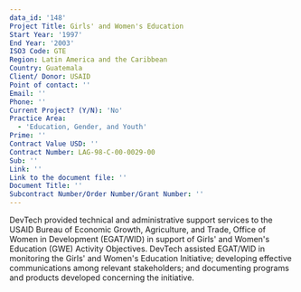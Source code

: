 ```yaml
---
data_id: '148'
Project Title: Girls' and Women's Education
Start Year: '1997'
End Year: '2003'
ISO3 Code: GTE
Region: Latin America and the Caribbean
Country: Guatemala
Client/ Donor: USAID
Point of contact: ''
Email: ''
Phone: ''
Current Project? (Y/N): 'No'
Practice Area:
  - 'Education, Gender, and Youth'
Prime: ''
Contract Value USD: ''
Contract Number: LAG-98-C-00-0029-00
Sub: ''
Link: ''
Link to the document file: ''
Document Title: ''
Subcontract Number/Order Number/Grant Number: ''
---
```

DevTech provided technical and administrative support services to the USAID Bureau of Economic Growth, Agriculture, and Trade, Office of Women in Development (EGAT/WID) in support of Girls' and Women's Education (GWE) Activity Objectives. DevTech assisted EGAT/WID in monitoring the Girls' and Women's Education Initiative; developing effective communications among relevant stakeholders; and documenting programs and products developed concerning the initiative.